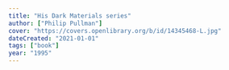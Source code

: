 ```yaml
---
title: "His Dark Materials series"
author: ["Philip Pullman"]
cover: "https://covers.openlibrary.org/b/id/14345468-L.jpg"
dateCreated: "2021-01-01"
tags: ["book"]
year: "1995"
---
```


